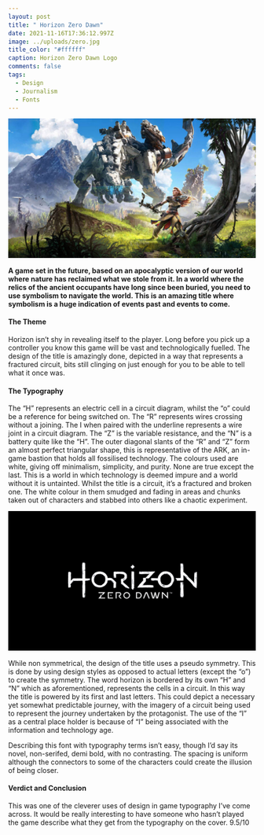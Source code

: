 ```yaml
---
layout: post
title: " Horizon Zero Dawn"
date: 2021-11-16T17:36:12.997Z
image: ../uploads/zero.jpg
title_color: "#ffffff"
caption: Horizon Zero Dawn Logo
comments: false
tags:
  - Design
  - Journalism
  - Fonts
---
```

![](../uploads/horixz.jpg)

**A game set in the future, based on an apocalyptic version of our world where nature has reclaimed what we stole from it. In a world where the relics of the ancient occupants have long since been buried, you need to use symbolism to navigate the world. This is an amazing title where symbolism is a huge indication of events past and events to come.**

#### **The Theme**

Horizon isn’t shy in revealing itself to the player. Long before you pick up a controller you know this game will be vast and technologically fuelled. The design of the title is amazingly done, depicted in a way that represents a fractured circuit, bits still clinging on just enough for you to be able to tell what it once was. 

#### The Typography

The “H” represents an electric cell in a circuit diagram, whilst the “o” could be a reference for being switched on. The “R” represents wires crossing without a joining. The I when paired with the underline represents a wire joint in a circuit diagram. The “Z” is the variable resistance, and the “N” is a battery quite like the “H”. The outer diagonal slants of the “R” and “Z” form an almost perfect triangular shape, this is representative of the ARK, an in-game bastion that holds all fossilised technology. The colours used are white, giving off minimalism, simplicity, and purity. None are true except the last. This is a world in which technology is deemed impure and a world without it is untainted. Whilst the title is a circuit, it’s a fractured and broken one. The white colour in them smudged and fading in areas and chunks taken out of characters and stabbed into others like a chaotic experiment.

![](../uploads/zero.jpg "Horizon Title Typography")

While non symmetrical, the design of the title uses a pseudo symmetry. This is done by using design styles as opposed to actual letters (except the “o”) to create the symmetry. The  word horizon is bordered by its own “H” and “N” which as aforementioned, represents the cells in a circuit. In this way the title is powered by its first and last letters. This could depict a necessary yet somewhat predictable journey, with the imagery of a circuit being used to represent the journey undertaken by the protagonist. The use of the “I” as a central place holder is because of “I” being associated with the information and technology age.

Describing this font with typography terms isn’t easy, though I’d say its novel, non-serifed, demi bold, with no contrasting. The spacing is uniform although the connectors to some of the characters could create the illusion of being closer.

#### Verdict and Conclusion

This was one of the cleverer uses of design in game typography I’ve come across. It would be really interesting to have someone who hasn’t played the game describe what they get from the typography on the cover. 9.5/10